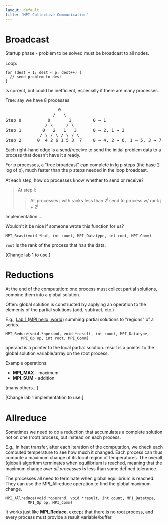 ```yaml
---
layout: default
title: "MPI Collective Communication"
---
```


Broadcast
=========

Startup phase - problem to be solved must be broadcast to all nodes.

Loop:

    for (dest = 1; dest < p; dest++) {
      // send problem to dest
    }

Is correct, but could be inefficient, especially if there are many processes.

Tree: say we have 8 processes

<pre>
                    0
                  /   \
Step 0          0       1        0 &rarr; 1
               / \     / \
Step 1        0   2   1   3      0 &rarr; 2, 1 &rarr; 3
             / \ / \ / \ / \
Step 2      0  4 2 6 1 5 3  7    0 &rarr; 4, 2 &rarr; 6, 1 &rarr; 5, 3 &rarr; 7
</pre>


Each right-hand edge is a send/receive to send the initial problem data to a process that doesn't have it already.

For p processes, a "tree broadcast" can complete in lg p steps (the base 2 log of p), much faster than the p steps needed in the loop broadcast.

At each step, how do processes know whether to send or receive?

> At step i:
>
> > All processes j with ranks less than 2<sup>i</sup> send to process w/ rank j + 2<sup>i</sup>

Implementation ...

Wouldn't it be nice if someone wrote this function for us?

    MPI_Bcast(void *buf, int count, MPI_Datatype, int root, MPI_Comm)

`root` is the rank of the process that has the data.

[Change lab 1 to use.]

Reductions
==========

At the end of the computation: one process must collect partial solutions, combine them into a global solution.

Often: global solution is constructed by applying an operation to the elements of the partial solutions (add, subtract, etc.)

E.g., [Lab 1 (MPI hello, world)](../labs/lab01.html) summing partial solutions to "regions" of a series.

    MPI_Reduce(void *operand, void *result, int count, MPI_Datatype,
           MPI_Op op, int root, MPI_Comm)

operand is a pointer to the local partial solution. result is a pointer to the global solution variable/array on the root process.

Example operations:

-   **MPI\_MAX** - maximum
-   **MPI\_SUM** - addition

[many others...]

[Change lab 1 implementation to use.]

Allreduce
=========

Sometimes we need to do a reduction that accumulates a complete solution not on one (root) process, but instead on each process.

E.g., in heat transfer, after each iteration of the computation, we check each computed temperature to see how much it changed. Each process can thus compute a maximum change of its local region of temperatures. The overall (global) algorithm terminates when equilibrium is reached, meaning that the maximum change *over all processes* is less than some defined tolerance.

The processes all need to terminate when global equilibrium is reached. They can use the MPI\_Allreduce operation to find the global maximum change.

    MPI_Allreduce(void *operand, void *result, int count, MPI_Datatype,
              MPI_Op op, MPI_Comm)

It works just like **MPI\_Reduce**, except that there is no root process, and every process must provide a result variable/buffer.
